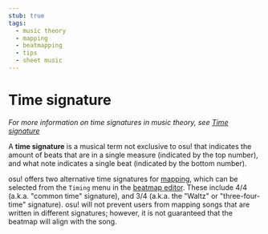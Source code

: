 ```yaml
---
stub: true
tags:
  - music theory
  - mapping
  - beatmapping
  - tips
  - sheet music
---
```


# Time signature

*For more information on time signatures in music theory, see [Time signature](https://en.wikipedia.org/wiki/Time_signature "Wikipedia")*

A **time signature** is a musical term not exclusive to osu! that indicates the amount of beats that are in a single measure (indicated by the top number), and what note indicates a single beat (indicated by the bottom number).

osu! offers two alternative time signatures for [mapping](/wiki/Beatmapping), which can be selected from the `Timing` menu in the [beatmap editor](/wiki/Beatmap_editor). These include 4/4 (a.k.a. "common time" signature), and 3/4 (a.k.a. the "Waltz" or "three-four-time" signature). osu! will not prevent users from mapping songs that are written in different signatures; however, it is not guaranteed that the beatmap will align with the song.
